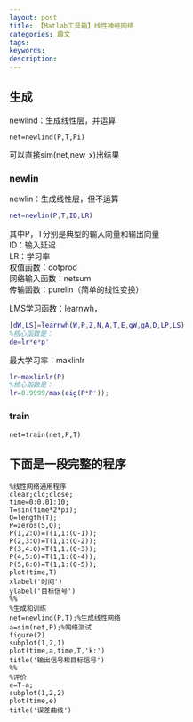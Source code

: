 ```yaml
---
layout: post
title: 【Matlab工具箱】线性神经网络
categories: 趣文
tags: 
keywords:
description:
---
```


## 生成
newlind：生成线性层，并运算  

```
net=newlind(P,T,Pi)
```

可以直接sim(net,new_x)出结果

### newlin

newlin：生成线性层，但不运算  
```Matlab
net=newlin(P,T,ID,LR)
```
其中P，T分别是典型的输入向量和输出向量  
ID：输入延迟  
LR：学习率  
权值函数：dotprod  
网络输入函数：netsum  
传输函数：purelin（简单的线性变换）  

LMS学习函数：learnwh，  
```Matlab
[dW,LS]=learnwh(W,P,Z,N,A,T,E,gW,gA,D,LP,LS)
%核心函数是：
de=lr*e*p'
```
最大学习率：maxlinlr
```Matlab
lr=maxlinlr(P)
%核心函数是：
lr=0.9999/max(eig(P*P'));
```
### train
```
net=train(net,P,T)
```

## 下面是一段完整的程序

```
%线性网络通用程序
clear;clc;close;
time=0:0.01:10;
T=sin(time*2*pi);
Q=length(T);
P=zeros(5,Q);
P(1,2:Q)=T(1,1:(Q-1));
P(2,3:Q)=T(1,1:(Q-2));
P(3,4:Q)=T(1,1:(Q-3));
P(4,5:Q)=T(1,1:(Q-4));
P(5,6:Q)=T(1,1:(Q-5));
plot(time,T)
xlabel('时间')
ylabel('目标信号')
%%
%生成和训练
net=newlind(P,T);%生成线性网络
a=sim(net,P);%网络测试
figure(2)
subplot(1,2,1)
plot(time,a,time,T,'k:')
title('输出信号和目标信号')
%%
%评价
e=T-a;
subplot(1,2,2)
plot(time,e)
title('误差曲线')
```
